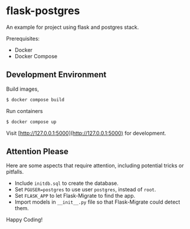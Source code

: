 # flask-postgres

An example for project using flask and postgres stack.

Prerequisites:
* Docker
* Docker Compose


## Development Environment

Build images,
```bash
$ docker compose build
```

Run containers
```bash
$ docker compose up
```

Visit [http://127.0.0.1:5000](http://127.0.0.1:5000) for development.


## Attention Please

Here are some aspects that require attention, including potential tricks or pitfalls.

* Include `initdb.sql` to create the database.
* Set `PGUSER=postgres` to use user `postgres`, instead of `root`.
* Set `FLASK_APP` to let Flask-Migrate to find the app.
* Import models in `__init__.py` file so that Flask-Migrate could detect them.

Happy Coding!
